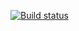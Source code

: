 [![Build status](https://ci.appveyor.com/api/projects/status/0tx92glvdmelr4la?svg=true)](https://ci.appveyor.com/project/zlobryak/postmanecho)
